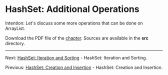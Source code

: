 # HashSet: Additional Operations

Intention: Let's discuss some more operations that can be done on ArrayList.

Download the PDF file of the [chapter](chapter_16.pdf). Sources are available in the <b>src</b> directory. 


<hr>

Next: [HashSet: Iteration and Sorting](chapter_17.md "HashSet: Iteration and Sorting") - HashSet: Iteration and Sorting.

Previous: [HashSet: Creation and Insertion](chapter_15.md "HashSet: Creation and Insertion") - HashSet: Creation and Insertion.